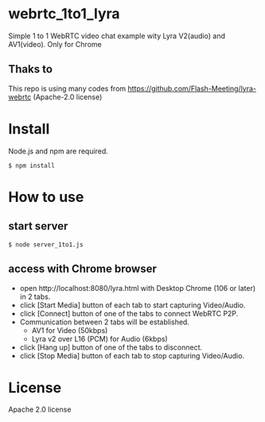 # webrtc_1to1_lyra

Simple 1 to 1 WebRTC video chat example wity Lyra V2(audio) and AV1(video). Only for Chrome

## Thaks to

This repo is using many codes from https://github.com/Flash-Meeting/lyra-webrtc (Apache-2.0 license)

# Install

Node.js and npm are required.

```
$ npm install
```

# How to use

## start server

```
$ node server_1to1.js
```

## access with Chrome browser

- open http://localhost:8080/lyra.html with Desktop Chrome (106 or later) in 2 tabs.
- click [Start Media] button of each tab to start capturing Video/Audio.
- click [Connect] button of one of the tabs to connect WebRTC P2P.
- Communication between 2 tabs will be established.
  - AV1 for Video (50kbps)
  - Lyra v2 over L16 (PCM) for Audio (6kbps)
- click [Hang up] button of one of the tabs to disconnect.
- click [Stop Media] button of each tab to stop capturing Video/Audio.


# License

Apache 2.0 license




